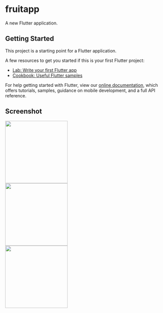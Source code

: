 # fruitapp

A new Flutter application.

## Getting Started

This project is a starting point for a Flutter application.

A few resources to get you started if this is your first Flutter project:

- [Lab: Write your first Flutter app](https://flutter.dev/docs/get-started/codelab)
- [Cookbook: Useful Flutter samples](https://flutter.dev/docs/cookbook)

For help getting started with Flutter, view our
[online documentation](https://flutter.dev/docs), which offers tutorials,
samples, guidance on mobile development, and a full API reference.

## Screenshot

<div class="row">
  <div class="column">
    <img src="https://raw.github.com/akbarmaulan4/fruitapp/main/ss/ss1.jpeg" width="200px"</img>
  </div>
  <div class="column">
    <img src="https://raw.github.com/akbarmaulan4/fruitapp/main/ss/ss2.jpeg" width="200px"</img>
  </div>
  <div class="column">
    <img src="https://raw.github.com/akbarmaulan4/fruitapp/main/ss/ss3.jpeg" width="200px"</img>
  </div>
</div>

